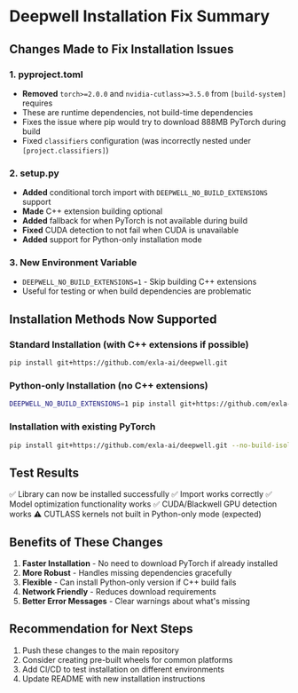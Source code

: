 # Deepwell Installation Fix Summary

## Changes Made to Fix Installation Issues

### 1. **pyproject.toml**
- **Removed** `torch>=2.0.0` and `nvidia-cutlass>=3.5.0` from `[build-system]` requires
- These are runtime dependencies, not build-time dependencies
- Fixes the issue where pip would try to download 888MB PyTorch during build
- Fixed `classifiers` configuration (was incorrectly nested under `[project.classifiers]`)

### 2. **setup.py**
- **Added** conditional torch import with `DEEPWELL_NO_BUILD_EXTENSIONS` support
- **Made** C++ extension building optional
- **Added** fallback for when PyTorch is not available during build
- **Fixed** CUDA detection to not fail when CUDA is unavailable
- **Added** support for Python-only installation mode

### 3. **New Environment Variable**
- `DEEPWELL_NO_BUILD_EXTENSIONS=1` - Skip building C++ extensions
- Useful for testing or when build dependencies are problematic

## Installation Methods Now Supported

### Standard Installation (with C++ extensions if possible)
```bash
pip install git+https://github.com/exla-ai/deepwell.git
```

### Python-only Installation (no C++ extensions)
```bash
DEEPWELL_NO_BUILD_EXTENSIONS=1 pip install git+https://github.com/exla-ai/deepwell.git
```

### Installation with existing PyTorch
```bash
pip install git+https://github.com/exla-ai/deepwell.git --no-build-isolation
```

## Test Results

✅ Library can now be installed successfully
✅ Import works correctly
✅ Model optimization functionality works
✅ CUDA/Blackwell GPU detection works
⚠️  CUTLASS kernels not built in Python-only mode (expected)

## Benefits of These Changes

1. **Faster Installation** - No need to download PyTorch if already installed
2. **More Robust** - Handles missing dependencies gracefully
3. **Flexible** - Can install Python-only version if C++ build fails
4. **Network Friendly** - Reduces download requirements
5. **Better Error Messages** - Clear warnings about what's missing

## Recommendation for Next Steps

1. Push these changes to the main repository
2. Consider creating pre-built wheels for common platforms
3. Add CI/CD to test installation on different environments
4. Update README with new installation instructions
